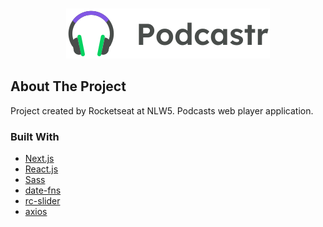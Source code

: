 
<!-- PROJECT LOGO -->
<br />
<p align="center">
  <a href="https://github.com/othneildrew/Best-README-Template">
    <img src="public/logo.svg" alt="Logo">
  </a>

## About The Project

Project created by Rocketseat at NLW5.
Podcasts web player application.

### Built With

* [Next.js](https://nextjs.org/)
* [React.js](https://github.com/facebook/react/)
* [Sass](https://sass-lang.com/)
* [date-fns](https://date-fns.org/)
* [rc-slider](https://github.com/schrodinger/rc-slider)
* [axios](https://github.com/axios/axios)


